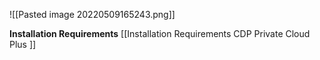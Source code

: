 ![[Pasted image 20220509165243.png]]


**Installation Requirements**
[[Installation Requirements CDP Private Cloud Plus ]]